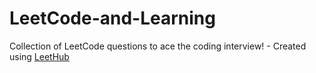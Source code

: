 # LeetCode-and-Learning
Collection of LeetCode questions to ace the coding interview! - Created using [LeetHub](https://github.com/QasimWani/LeetHub)
